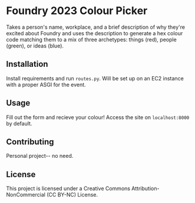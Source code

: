 # Foundry 2023 Colour Picker

Takes a person's name, workplace, and a brief description of why they're excited about Foundry and uses the description to generate a hex colour code matching them to a mix of three archetypes: things (red), people (green), or ideas (blue).

## Installation

Install requirements and run `routes.py`. Will be set up on an EC2 instance with a proper ASGI for the event.

## Usage

Fill out the form and recieve your colour! Access the site on `localhost:8000` by default.

## Contributing

Personal project-- no need.

## License

This project is licensed under a Creative Commons Attribution-NonCommercial (CC BY-NC) License.
